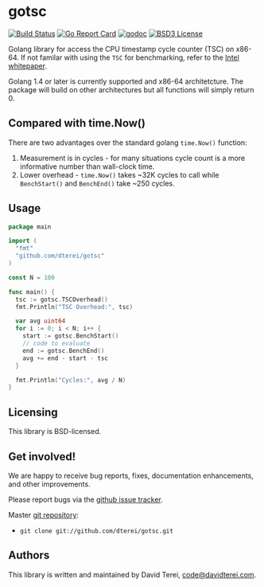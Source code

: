 # gotsc

[![Build Status](https://travis-ci.org/dterei/gotsc.svg)](https://travis-ci.org/dterei/gotsc)
[![Go Report Card](https://goreportcard.com/badge/github.com/dterei/gotsc)](https://goreportcard.com/report/github.com/dterei/gotsc)
[![godoc](https://godoc.org/github.com/dterei/gotsc?status.svg)](http://godoc.org/github.com/dterei/gotsc)
[![BSD3 License](http://img.shields.io/badge/license-BSD3-brightgreen.svg?style=flat)][tl;dr Legal: BSD3]

[tl;dr Legal: BSD3]:
  https://tldrlegal.com/license/bsd-3-clause-license-(revised)
  "BSD3 License"

Golang library for access the CPU timestamp cycle counter (TSC) on x86-64. If
not familar with using the `TSC` for benchmarking, refer to the [Intel
whitepaper](http://www.intel.com/content/www/us/en/embedded/training/ia-32-ia-64-benchmark-code-execution-paper.html).

Golang 1.4 or later is currently supported and x86-64 architetcture. The
package will build on other architectures but all functions will simply return
0.

## Compared with time.Now()

There are two advantages over the standard golang `time.Now()` function:

1) Measurement is in cycles - for many situations cycle count is a more
   informative number than wall-clock time.
2) Lower overhead - `time.Now()` takes ~32K cycles to call while `BenchStart()`
   and `BenchEnd()` take ~250 cycles.

## Usage

``` .go
package main

import (
  "fmt"
  "github.com/dterei/gotsc"
)

const N = 100

func main() {
  tsc := gotsc.TSCOverhead()
  fmt.Println("TSC Overhead:", tsc)

  var avg uint64
  for i := 0; i < N; i++ {
    start := gotsc.BenchStart()
    // code to evaluate
    end := gotsc.BenchEnd()
    avg += end - start - tsc
  }

  fmt.Println("Cycles:", avg / N)
}
```

## Licensing

This library is BSD-licensed.

## Get involved!

We are happy to receive bug reports, fixes, documentation enhancements,
and other improvements.

Please report bugs via the
[github issue tracker](http://github.com/dterei/gotsc/issues).

Master [git repository](http://github.com/dterei/gotsc):

* `git clone git://github.com/dterei/gotsc.git`

## Authors

This library is written and maintained by David Terei, <code@davidterei.com>.

